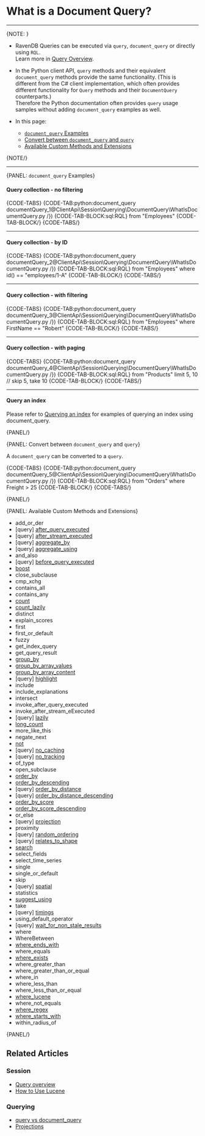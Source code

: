 # What is a Document Query?

---

{NOTE: }

* RavenDB Queries can be executed via `query`, `document_query` or directly using `RQL`.  
  Learn more in [Query Overview](../../../../client-api/session/querying/how-to-query).  
* In the Python client API, `query` methods and their equivalent `document_query` methods 
  provide the same functionality. (This is different from the C# client implementation, 
  which often provides different functionality for `Query` methods and their `DocumentQuery` 
  counterparts.)  
  Therefore the Python documentation often provides `query` usage samples without adding 
  `document_query` examples as well.  

* In this page:
  * [`document_query` Examples](../../../../client-api/session/querying/document-query/what-is-document-query#document_query-examples)
  * [Convert between `document_query` and `query`](../../../../client-api/session/querying/document-query/what-is-document-query#convert-between-document_query-and-query)
  * [Available Custom Methods and Extensions](../../../../client-api/session/querying/document-query/what-is-document-query#convert-between-document_query-and-query)

{NOTE/}

---

{PANEL: `document_query` Examples}

#### Query collection - no filtering

{CODE-TABS}
{CODE-TAB:python:document_query documentQuery_1@ClientApi\Session\Querying\DocumentQuery\WhatIsDocumentQuery.py /})
{CODE-TAB-BLOCK:sql:RQL}
from "Employees"
{CODE-TAB-BLOCK/}
{CODE-TABS/}

---

#### Query collection - by ID

{CODE-TABS}
{CODE-TAB:python:document_query documentQuery_2@ClientApi\Session\Querying\DocumentQuery\WhatIsDocumentQuery.py /})
{CODE-TAB-BLOCK:sql:RQL}
from "Employees" where id() == "employees/1-A"
{CODE-TAB-BLOCK/}
{CODE-TABS/}

---

#### Query collection - with filtering

{CODE-TABS}
{CODE-TAB:python:document_query documentQuery_3@ClientApi\Session\Querying\DocumentQuery\WhatIsDocumentQuery.py /})
{CODE-TAB-BLOCK:sql:RQL}
from "Employees" where FirstName == "Robert"
{CODE-TAB-BLOCK/}
{CODE-TABS/}

---

#### Query collection - with paging

{CODE-TABS}
{CODE-TAB:python:document_query documentQuery_4@ClientApi\Session\Querying\DocumentQuery\WhatIsDocumentQuery.py /})
{CODE-TAB-BLOCK:sql:RQL}
from "Products" limit 5, 10 // skip 5, take 10
{CODE-TAB-BLOCK/}
{CODE-TABS/}

---

#### Query an index

Please refer to [Querying an index](../../../../indexes/querying/query-index#session.advanced.documentquery) for examples of querying an index using document_query.

{PANEL/}

{PANEL: Convert between `document_query` and `query`}

A `document_query` can be converted to a `query`.  

{CODE-TABS}
{CODE-TAB:python:document_query documentQuery_5@ClientApi\Session\Querying\DocumentQuery\WhatIsDocumentQuery.py /})
{CODE-TAB-BLOCK:sql:RQL}
from "Orders" where Freight > 25
{CODE-TAB-BLOCK/}
{CODE-TABS/}

{PANEL/}

{PANEL: Available Custom Methods and Extensions}

- add_or_der
- [query] [after_query_executed](../../../../client-api/session/querying/how-to-customize-query#afterqueryexecuted)
- [query] [after_stream_executed](../../../../client-api/session/querying/how-to-customize-query#afterstreamexecuted)
- [query] [aggregate_by](../../../../client-api/session/querying/how-to-perform-a-faceted-search)
- [query] [aggregate_using](../../../../client-api/session/querying/how-to-perform-a-faceted-search)
- and_also
- [query] [before_query_executed](../../../../client-api/session/querying/how-to-customize-query#beforequeryexecuted)
- [boost](../../../../client-api/session/querying/text-search/boost-search-results)
- close_subclause
- cmp_xchg
- contains_all
- contains_any
- [count](../../../../client-api/session/querying/how-to-count-query-results)
- [count_lazily](../../../../client-api/session/querying/how-to-perform-queries-lazily#lazy-count-query)
- distinct
- explain_scores
- first
- first_or_default
- fuzzy
- get_index_query
- get_query_result
- [group_by](../../../../client-api/session/querying/how-to-perform-group-by-query)
- [group_by_array_values](../../../../client-api/session/querying/how-to-perform-group-by-query#by-array-values)
- [group_by_array_content](../../../../client-api/session/querying/how-to-perform-group-by-query#by-array-content)
- [query] [highlight](../../../../client-api/session/querying/text-search/highlight-query-results)
- include
- include_explanations
- intersect
- invoke_after_query_executed
- invoke_after_stream_eExecuted
- [query] [lazily](../../../../client-api/session/querying/how-to-perform-queries-lazily)
- [long_count](../../../../client-api/session/querying/how-to-count-query-results)
- more_like_this
- negate_next
- [not](../../../../client-api/session/querying/document-query/how-to-use-not-operator)
- [query] [no_caching](../../../../client-api/session/querying/how-to-customize-query#nocaching)
- [query] [no_tracking](../../../../client-api/session/querying/how-to-customize-query#notracking)
- of_type
- open_subclause
- [order_by](../../../../client-api/session/querying/sort-query-results)
- [order_by_descending](../../../../client-api/session/querying/sort-query-results)
- [query] [order_by_distance](../../../../client-api/session/querying/how-to-make-a-spatial-query#orderByDistance)
- [query] [order_by_distance_descending](../../../../client-api/session/querying/how-to-make-a-spatial-query#orderByDistanceDesc)
- [order_by_score](../../../../client-api/session/querying/sort-query-results#order-by-score)
- [order_by_score_descending](../../../../client-api/session/querying/sort-query-results#order-by-score)
- or_else
- [query] [projection](../../../../client-api/session/querying/how-to-customize-query#projection)
- proximity
- [query] [random_ordering](../../../../client-api/session/querying/how-to-customize-query#randomordering)
- [query] [relates_to_shape](../../../../client-api/session/querying/how-to-make-a-spatial-query#search-by-shape)
- [search](../../../../client-api/session/querying/text-search/full-text-search)
- select_fields
- select_time_series
- single
- single_or_default
- skip
- [query] [spatial](../../../../client-api/session/querying/how-to-make-a-spatial-query)
- statistics
- [suggest_using](../../../../client-api/session/querying/how-to-work-with-suggestions)
- take
- [query] [timings](../../../../client-api/session/querying/how-to-customize-query#timings)
- using_default_operator
- [query] [wait_for_non_stale_results](../../../../client-api/session/querying/how-to-customize-query#waitfornonstaleresults)
- where
- WhereBetween
- [where_ends_with](../../../../client-api/session/querying/text-search/ends-with-query)
- where_equals
- [where_exists](../../../../client-api/session/querying/how-to-filter-by-field)
- where_greater_than
- where_greater_than_or_equal
- where_in
- where_less_than
- where_less_than_or_equal
- [where_lucene](../../../../client-api/session/querying/document-query/how-to-use-lucene)
- where_not_equals
- [where_regex](../../../../client-api/session/querying/text-search/using-regex)
- [where_starts_with](../../../../client-api/session/querying/text-search/starts-with-query)
- within_radius_of

{PANEL/}

## Related Articles

### Session

- [Query overview](../../../../client-api/session/querying/how-to-query)
- [How to Use Lucene](../../../../client-api/session/querying/document-query/how-to-use-lucene)

### Querying 

- [query vs document_query](../../../../client-api/session/querying/document-query/query-vs-document-query)
- [Projections](../../../../indexes/querying/projections)
